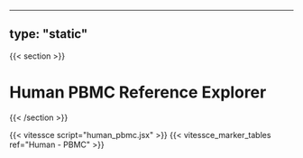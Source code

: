 ---
type: "static"
----
{{< section >}}

# Human PBMC Reference Explorer

{{< /section >}}

{{< vitessce script="human_pbmc.jsx" >}}
{{< vitessce_marker_tables ref="Human - PBMC" >}}
